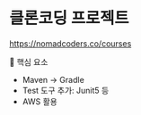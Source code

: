 # 클론코딩 프로젝트
https://nomadcoders.co/courses

🔽 핵심 요소
- Maven -> Gradle
- Test 도구 추가: Junit5 등
- AWS 활용
